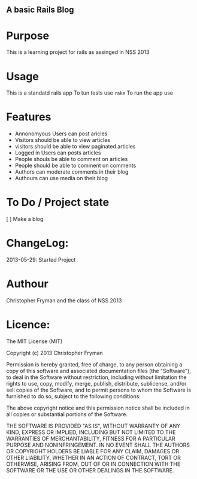 A basic Rails Blog
------------------

Purpose
=======

This is a learning project for rails as assinged in NSS 2013

Usage
=====

This is a standatd rails app
To tun tests use `rake`
To run the app use ` `

Features
========

* Annonomyous Users can post aricles
* Visitors should be able to view articles
* visitors should be able to view paginated articles
* Logged in Users can posts articles
* People shouls be able to comment on articles
* People should be able to comment on comments
* Authors can moderate comments in their blog
* Authours can use media on their blog

To Do / Project state
=====================

[ ] Make a blog

ChangeLog:
==========

2013-05-29: Started Project

Authour
=======

Christopher Fryman and the class of NSS 2013

Licence:
========

The MIT License (MIT)

Copyright (c) 2013 Christopher Fryman

Permission is hereby granted, free of charge, to any person obtaining a copy
of this software and associated documentation files (the "Software"), to deal
in the Software without restriction, including without limitation the rights
to use, copy, modify, merge, publish, distribute, sublicense, and/or sell
copies of the Software, and to permit persons to whom the Software is
furnished to do so, subject to the following conditions:

The above copyright notice and this permission notice shall be included in
all copies or substantial portions of the Software.

THE SOFTWARE IS PROVIDED "AS IS", WITHOUT WARRANTY OF ANY KIND, EXPRESS OR
IMPLIED, INCLUDING BUT NOT LIMITED TO THE WARRANTIES OF MERCHANTABILITY,
FITNESS FOR A PARTICULAR PURPOSE AND NONINFRINGEMENT. IN NO EVENT SHALL THE
AUTHORS OR COPYRIGHT HOLDERS BE LIABLE FOR ANY CLAIM, DAMAGES OR OTHER
LIABILITY, WHETHER IN AN ACTION OF CONTRACT, TORT OR OTHERWISE, ARISING FROM,
OUT OF OR IN CONNECTION WITH THE SOFTWARE OR THE USE OR OTHER DEALINGS IN
THE SOFTWARE.

